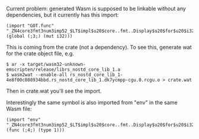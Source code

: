 Current problem: generated Wasm is supposed to be linkable without any
dependencies, but it currently has this import:

```
(import "GOT.func" "_ZN4core3fmt3num3imp52_$LT$impl$u20$core..fmt..Display$u20$for$u20$i32$GT$3fmt17h9ba9fea9cadf7bd5E" (global (;3;) (mut i32)))
```

This is coming from the crate (not a dependency). To see this, generate wat for
the crate object file, e.g.

```
$ ar -x target/wasm32-unknown-emscripten/release/librs_nostd_core_lib_1.a
$ wasm2wat --enable-all rs_nostd_core_lib_1-4e8f00c808934bbd.rs_nostd_core_lib_1.dk7ycmpp-cgu.0.rcgu.o > crate.wat
```

Then in crate.wat you'll see the import.

Interestingly the same symbol is also imported from "env" in the same Wasm file:

```
(import "env" "_ZN4core3fmt3num3imp52_$LT$impl$u20$core..fmt..Display$u20$for$u20$i32$GT$3fmt17h9ba9fea9cadf7bd5E" (func (;4;) (type 1)))
```
